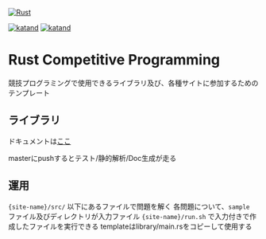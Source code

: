 [![Rust](https://github.com/katandps/rust_competitive_programming/actions/workflows/rust.yml/badge.svg?branch=master)](https://github.com/katandps/rust_competitive_programming/actions/workflows/rust.yml)

[![katand](https://img.shields.io/endpoint?url=https%3A%2F%2Fatcoder-badges.now.sh%2Fapi%2Fatcoder%2Fjson%2Fkatand)](https://atcoder.jp/users/katand)
[![katand](https://img.shields.io/endpoint?url=https%3A%2F%2Fatcoder-badges.now.sh%2Fapi%2Fcodeforces%2Fjson%2Fkatand)](https://codeforces.com/profile/katand)
# Rust Competitive Programming

競技プログラミングで使用できるライブラリ及び、各種サイトに参加するためのテンプレート

## ライブラリ

ドキュメントは[ここ](https://katandps.github.io/rust_competitive_programming/library/)

masterにpushするとテスト/静的解析/Doc生成が走る

## 運用

`{site-name}/src/` 以下にあるファイルで問題を解く
各問題について、`sample` ファイル及びディレクトリが入力ファイル
`{site-name}/run.sh` で入力付きで作成したファイルを実行できる
templateはlibrary/main.rsをコピーして使用する
